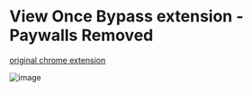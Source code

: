 # View Once Bypass extension - Paywalls Removed
[original chrome extension](https://chromewebstore.google.com/detail/view-once-photos-bypass-f/ceklhmaklgibacknihbkcookmfiddkeb?hl=en)

  
![image](https://github.com/user-attachments/assets/1be70d54-c7f3-4ec9-bb0b-3ce06ad253de)
